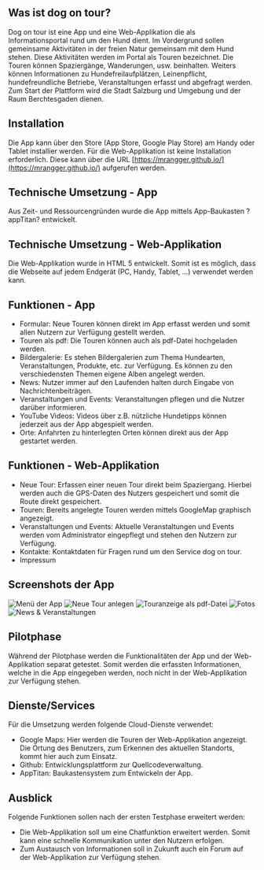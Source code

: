 ## Was ist dog on tour?

Dog on tour ist eine App und eine Web-Applikation die als Informationsportal rund um den Hund dient. Im Vordergrund sollen gemeinsame Aktivitäten in der freien Natur gemeinsam mit dem Hund stehen.
Diese Aktivitäten werden im Portal als Touren bezeichnet. Die Touren können Spaziergänge, Wanderungen, usw. beinhalten. Weiters können Informationen zu Hundefreilaufplätzen, Leinenpflicht, hundefreundliche Betriebe, Veranstaltungen erfasst und abgefragt werden.
Zum Start der Plattform wird die Stadt Salzburg und Umgebung und der Raum Berchtesgaden dienen.

## Installation

Die App kann über den Store (App Store, Google Play Store) am Handy oder Tablet installier werden. Für die Web-Applikation ist keine Installation erforderlich. Diese kann über die URL [https://mrangger.github.io/](https://mrangger.github.io/) aufgerufen werden.

## Technische Umsetzung - App

Aus Zeit- und Ressourcengründen wurde die App mittels App-Baukasten ?appTitan? entwickelt. 

## Technische Umsetzung - Web-Applikation

Die Web-Applikation wurde in HTML 5 entwickelt. Somit ist es möglich, dass die Webseite auf jedem Endgerät (PC, Handy, Tablet, ...) verwendet werden kann.

## Funktionen - App

- Formular: Neue Touren können direkt im App erfasst werden und somit allen Nutzern zur Verfügung gestellt werden.
- Touren als pdf: Die Touren können auch als pdf-Datei hochgeladen werden.
- Bildergalerie: Es stehen Bildergalerien zum Thema Hundearten, Veranstaltungen, Produkte, etc. zur Verfügung. Es können zu den verschiedensten Themen eigene Alben angelegt werden.
- News: Nutzer immer auf den Laufenden halten durch Eingabe von Nachrichtenbeiträgen.
- Veranstaltungen und Events: Veranstaltungen pflegen und die Nutzer darüber informieren.
- YouTube Videos: Videos über z.B. nützliche Hundetipps können jederzeit aus der App abgespielt werden.
- Orte: Anfahrten zu hinterlegten Orten können direkt aus der App gestartet werden.

## Funktionen - Web-Applikation

- Neue Tour: Erfassen einer neuen Tour direkt beim Spaziergang. Hierbei werden auch die GPS-Daten des Nutzers gespeichert und somit die Route direkt gespeichert.
- Touren: Bereits angelegte Touren werden mittels GoogleMap graphisch angezeigt. 
- Veranstaltungen und Events: Aktuelle Veranstaltungen und Events werden vom Administrator eingepflegt und stehen den Nutzern zur Verfügung.
- Kontakte: Kontaktdaten für Fragen rund um den Service dog on tour.
- Impressum

## Screenshots der App

![Menü der App](01_Menue.jpg "Menü der App")
![Neue Tour anlegen](02_Neue_Tour.jpg "Neue Tour anlegen")
![Touranzeige als pdf-Datei](03_Touren.jpg "Touranzeige als pdf-Datei")
![Fotos](04_Fotos.jpg "Fotos")
![News & Veranstaltungen](05_News.jpg "News & Veranstaltungen")


## Pilotphase

Während der Pilotphase werden die Funktionalitäten der App und der Web-Applikation separat getestet. Somit werden die erfassten Informationen, welche in die App eingegeben werden, noch nicht in der Web-Applikation zur Verfügung stehen.

## Dienste/Services

Für die Umsetzung werden folgende Cloud-Dienste verwendet:
- Google Maps: Hier werden die Touren der Web-Applikation angezeigt. Die Ortung des Benutzers, zum Erkennen des aktuellen Standorts, kommt hier auch zum Einsatz.
- Github: Entwicklungsplattform zur Quellcodeverwaltung.
- AppTitan: Baukastensystem zum Entwickeln der App.

## Ausblick

Folgende Funktionen sollen nach der ersten Testphase erweitert werden:
- Die Web-Applikation soll um eine Chatfunktion erweitert werden. Somit kann eine schnelle Kommunikation unter den Nutzern erfolgen.
- Zum Austausch von Informationen soll in Zukunft auch ein Forum auf der Web-Applikation zur Verfügung stehen.

